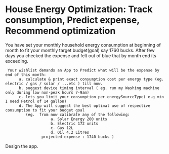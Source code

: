 # House Energy Optimization: Track consumption, Predict expense, Recommend optimization

You have set your monthly household energy consumption at beginning of month to fit your monthly target budget(goal) say 1760 bucks. After few days you checked the expense and felt out of blue that by month end its exceeding. 
     
     Your wishlist demands an App to Predict what will be the expense by end of this month:  
          a. calculate & print exact consumption cost per energy type (eg.  electric / gas / solar / ...etc ) till now.
          b. suggest device timing interval ( eg. run my Washing machine only during low non-peak hours 7-9am)
          c. lets you limit your consumption per energySourceType( e.g min I need Petrol of 14 gallon)
          d. The App will suggest the best optimal use of respective consumption to fit your budget goal
             (eg.  from now calibrate any of the following:
                        a. Solar Energy 200 units
                        b. Electric 172 units
                        c. Gas 12L
                        d. Oil 4.2 Litres
                    projected expense : 1740 bucks )
                    
 
 Design the app.
